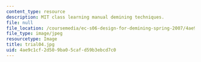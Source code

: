 ```yaml
---
content_type: resource
description: MIT class learning manual demining techniques.
file: null
file_location: /coursemedia/ec-s06-design-for-demining-spring-2007/4ae9c1cf2d509ba05cafd59b3ebcd7c0_trial04.jpg
file_type: image/jpeg
resourcetype: Image
title: trial04.jpg
uid: 4ae9c1cf-2d50-9ba0-5caf-d59b3ebcd7c0
---
```

